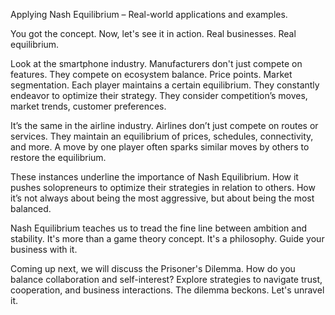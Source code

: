 Applying Nash Equilibrium – Real-world applications and examples.

You got the concept. Now, let's see it in action. Real businesses. Real equilibrium.

Look at the smartphone industry. Manufacturers don't just compete on features. They compete on ecosystem balance. Price points. Market segmentation. Each player maintains a certain equilibrium. They constantly endeavor to optimize their strategy. They consider competition’s moves, market trends, customer preferences.

It’s the same in the airline industry. Airlines don’t just compete on routes or services. They maintain an equilibrium of prices, schedules, connectivity, and more. A move by one player often sparks similar moves by others to restore the equilibrium.

These instances underline the importance of Nash Equilibrium. How it pushes solopreneurs to optimize their strategies in relation to others. How it’s not always about being the most aggressive, but about being the most balanced.

Nash Equilibrium teaches us to tread the fine line between ambition and stability. It's more than a game theory concept. It's a philosophy. Guide your business with it. 

Coming up next, we will discuss the Prisoner's Dilemma. How do you balance collaboration and self-interest? Explore strategies to navigate trust, cooperation, and business interactions. The dilemma beckons. Let's unravel it.